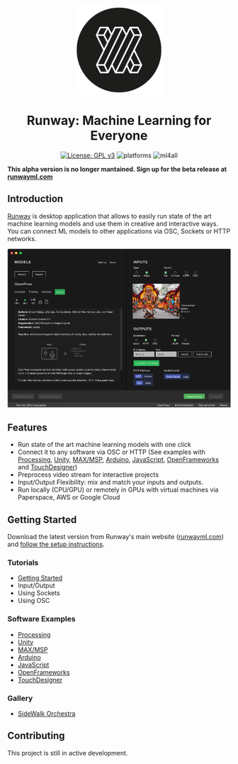 <p align="center">
  <a href="https://runwayml.com/"><img src="./imgs/logo_circle.png" alt="runway logo" width="200"></a>
</p>

<h1 align="center">Runway: Machine Learning for Everyone</h1>

<p align="center">
  <a href="https://www.gnu.org/licenses/gpl-3.0"><img src="https://img.shields.io/badge/License-GPL%20v3-blue.svg" alt="License: GPL v3"></a>
  <img src="https://img.shields.io/badge/platform-macOS%20%7C%20win--64%20%7C%20linux--64-lightgrey.svg" alt="platforms">
  <img src="https://img.shields.io/badge/machine%20learning-for%20all-green.svg" alt="ml4all">
</p>

**This alpha version is no longer mantained. Sign up for the beta release at [runwayml.com](https://runwayml.com/)**

## Introduction

[Runway](https://runwayml.com/) is desktop application that allows to easily run state of the art machine learning models and use them in creative and interactive ways. You can connect ML models to other applications via OSC, Sockets or HTTP networks.

<p align="center">
  <img src="./imgs/demo.png" alt="runway logo" width="740">
</p>

## Features

- Run state of the art machine learning models with one click
- Connect it to any software via OSC or HTTP (See examples with [Processing](https://github.com/runwayml/examples_processing), [Unity](https://github.com/runwayml/examples_unity), [MAX/MSP](https://github.com/runwayml/examples_maxmsp), [Arduino](https://github.com/runwayml/examples_arduino), [JavaScript](https://github.com/runwayml/examples_javascript), [OpenFrameworks](https://github.com/runwayml/examples_openFrameworks) and [TouchDesigner](https://github.com/runwayml/examples_touchDesigner))
- Preprocess video stream for interactive projects
- Input/Output Flexibility: mix and match your inputs and outputs.
- Run locally (CPU/GPU) or remotely in GPUs with virtual machines via Paperspace, AWS or Google Cloud

## Getting Started

Download the latest version from Runway's main website ([runwayml.com](https://runwayml.com/)) and [follow the setup instructions](https://runwayml.com/docs/install/).

### Tutorials
 - [Getting Started](https://runwayml.com/tutorials/getting-started/)
 - Input/Output
 - Using Sockets
 - Using OSC

### Software Examples
  - [Processing](https://github.com/runwayml/examples_processing)
  - [Unity](https://github.com/runwayml/examples_unity)
  - [MAX/MSP](https://github.com/runwayml/examples_maxmsp)
  - [Arduino](https://github.com/runwayml/examples_arduino)
  - [JavaScript](https://github.com/runwayml/examples_javascript)
  - [OpenFrameworks](https://github.com/runwayml/examples_openFrameworks)
  - [TouchDesigner](https://github.com/runwayml/examples_touchDesigner)

### Gallery
  - [SideWalk Orchestra](https://github.com/cvalenzuela/sidewalk_orchestra)


## Contributing

This project is still in active development.
